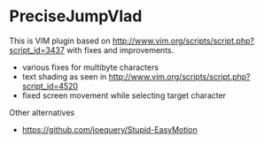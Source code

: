 PreciseJumpVlad
===============

This is VIM plugin based on
http://www.vim.org/scripts/script.php?script_id=3437 with fixes and
improvements.

 - various fixes for multibyte characters
 - text shading as seen in http://www.vim.org/scripts/script.php?script_id=4520
 - fixed screen movement while selecting target character


Other alternatives
 - https://github.com/joequery/Stupid-EasyMotion
